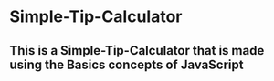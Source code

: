 # Simple-Tip-Calculator
## This is a Simple-Tip-Calculator that is made using the Basics concepts of JavaScript 
